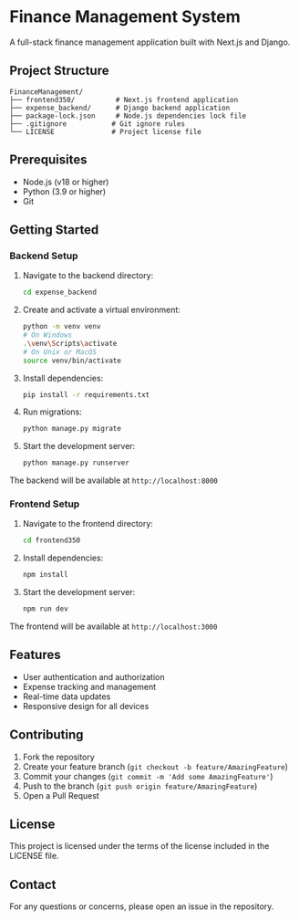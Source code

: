 # Finance Management System

A full-stack finance management application built with Next.js and Django.

## Project Structure

```
FinanceManagement/
├── frontend350/          # Next.js frontend application
├── expense_backend/      # Django backend application
├── package-lock.json     # Node.js dependencies lock file
├── .gitignore           # Git ignore rules
└── LICENSE              # Project license file
```

## Prerequisites

- Node.js (v18 or higher)
- Python (3.9 or higher)
- Git

## Getting Started

### Backend Setup

1. Navigate to the backend directory:
   ```bash
   cd expense_backend
   ```

2. Create and activate a virtual environment:
   ```bash
   python -m venv venv
   # On Windows
   .\venv\Scripts\activate
   # On Unix or MacOS
   source venv/bin/activate
   ```

3. Install dependencies:
   ```bash
   pip install -r requirements.txt
   ```

4. Run migrations:
   ```bash
   python manage.py migrate
   ```

5. Start the development server:
   ```bash
   python manage.py runserver
   ```

The backend will be available at `http://localhost:8000`

### Frontend Setup

1. Navigate to the frontend directory:
   ```bash
   cd frontend350
   ```

2. Install dependencies:
   ```bash
   npm install
   ```

3. Start the development server:
   ```bash
   npm run dev
   ```

The frontend will be available at `http://localhost:3000`

## Features

- User authentication and authorization
- Expense tracking and management
- Real-time data updates
- Responsive design for all devices

## Contributing

1. Fork the repository
2. Create your feature branch (`git checkout -b feature/AmazingFeature`)
3. Commit your changes (`git commit -m 'Add some AmazingFeature'`)
4. Push to the branch (`git push origin feature/AmazingFeature`)
5. Open a Pull Request

## License

This project is licensed under the terms of the license included in the LICENSE file.

## Contact

For any questions or concerns, please open an issue in the repository.

